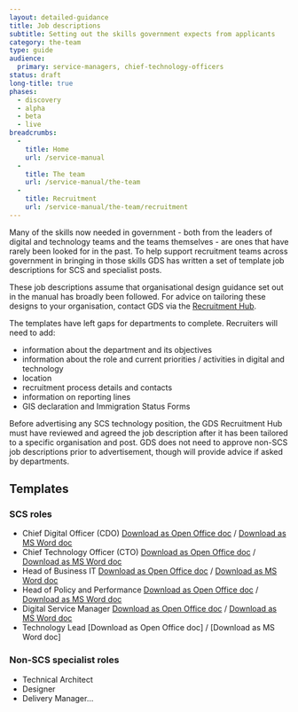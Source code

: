 ```yaml
---
layout: detailed-guidance
title: Job descriptions
subtitle: Setting out the skills government expects from applicants
category: the-team
type: guide
audience:
  primary: service-managers, chief-technology-officers
status: draft
long-title: true
phases:
  - discovery
  - alpha
  - beta
  - live
breadcrumbs:
  -
    title: Home
    url: /service-manual
  -
    title: The team
    url: /service-manual/the-team
  -
    title: Recruitment
    url: /service-manual/the-team/recruitment
---
```


Many of the skills now needed in government - both from the leaders of digital and technology teams and the teams themselves - are ones that have rarely been looked for in the past. To help support recruitment teams across government in bringing in those skills GDS has written a set of template job descriptions for SCS and specialist posts.

These job descriptions assume that organisational design guidance set out in the manual has broadly been followed. For advice on tailoring these designs to your organisation, contact GDS via the [Recruitment Hub](/the-team/recruitment/hub.html).

The templates have left gaps for departments to complete. Recruiters will need to add:

* information about the department and its objectives
* information about the role and current priorities / activities in digital and technology
* location
* recruitment process details and contacts
* information on reporting lines
* GIS declaration and Immigration Status Forms

Before advertising any SCS technology position, the GDS Recruitment Hub must have reviewed and agreed the job description after it has been tailored to a specific organisation and post. GDS does not need to approve non-SCS job descriptions prior to advertisement, though will provide advice if asked by departments.

## Templates

### SCS roles

* Chief Digital Officer (CDO) [Download as Open Office doc](CDO-applicant-pack-SM.odt) / [Download as MS Word doc](CDO-applicant-pack-SM.docx)
* Chief Technology Officer (CTO) [Download as Open Office doc](CTO-applicant-pack-SM.odt) / [Download as MS Word doc](CTO-applicant-pack-SM.docx)
* Head of Business IT [Download as Open Office doc](Head-of-Business-IT-pack-SM.odt) / [Download as MS Word doc](Head-of-Business-IT-pack-SM.docx)
* Head of Policy and Performance [Download as Open Office doc](Head-of-Policy-and-Performance-pack-SM.odt) / [Download as MS Word doc](Head-of-Policy-and-Performance-pack-SM.docx)
* Digital Service Manager [Download as Open Office doc](Service-Manager-pack-SM.odt) / [Download as MS Word doc](Service-Manager-pack-SM.docx)
* Technology Lead [Download as Open Office doc] / [Download as MS Word doc]

### Non-SCS specialist roles

* Technical Architect
* Designer
* Delivery Manager...
